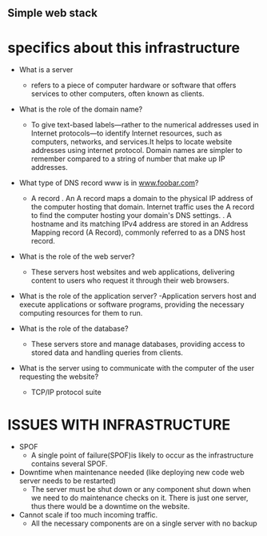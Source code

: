 ## Simple web stack

# specifics about this infrastructure
+ What is a server
	- refers to a piece of computer hardware or software that offers services to other computers, often known as clients.

+ What is the role of the domain name?
	- To give text-based labels—rather to the numerical addresses used in Internet protocols—to identify Internet resources, such as computers, networks, and services.It helps to locate website addresses using internet protocol. Domain names are simpler to remember compared to a string of number that make up IP addresses.
+ What type of DNS record www is in www.foobar.com?
	- A record . An A record maps a domain to the physical IP address of the computer hosting that domain. Internet traffic uses the A record to find the computer hosting your domain's DNS settings. . A hostname and its matching IPv4 address are stored in an Address Mapping record (A Record), commonly referred to as a DNS host record.
+ What is the role of the web server?
	- These servers host websites and web applications, delivering content to users who request it through their web browsers.
+ What is the role of the application server?
	-Application servers host and execute applications or software programs, providing the necessary computing resources for them to run.
+ What is the role of the database?
	- These servers store and manage databases, providing access to stored data and handling queries from clients.
+ What is the server using to communicate with the computer of the user requesting the website?
	-  TCP/IP protocol suite


# ISSUES WITH INFRASTRUCTURE

+ SPOF
	- A single point of failure(SPOF)is likely to occur as the infrastructure contains several SPOF.
+ Downtime when maintenance needed (like deploying new code web server needs to be restarted)
	- The server must be shut down or any component shut down when we need to do maintenance checks on it. There is just one server, thus there would be a downtime on the website.
+ Cannot scale if too much incoming traffic.
	- All the necessary components are on a single server with no backup